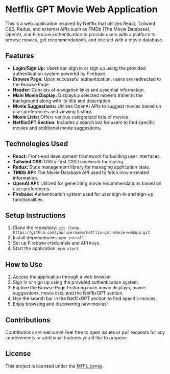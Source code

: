 # Netflix GPT Movie Web Application

This is a web application inspired by Netflix that utilizes React, Tailwind CSS, Redux, and external APIs such as TMDb (The Movie Database), OpenAI, and Firebase authentication to provide users with a platform to browse movies, get recommendations, and interact with a movie database.

## Features

- **Login/Sign Up:** Users can sign in or sign up using the provided authentication system powered by Firebase.
- **Browse Page:** Upon successful authentication, users are redirected to the Browse Page.
- **Header:** Consists of navigation links and essential information.
- **Main Movie Display:** Displays a selected movie's trailer in the background along with its title and description.
- **Movie Suggestions:** Utilizes OpenAI APIs to suggest movies based on user preferences and viewing history.
- **Movie Lists:** Offers various categorized lists of movies.
- **NetflixGPT Section:** Includes a search bar for users to find specific movies and additional movie suggestions.

## Technologies Used

- **React:** Front-end development framework for building user interfaces.
- **Tailwind CSS:** Utility-first CSS framework for styling.
- **Redux:** State management library for managing application state.
- **TMDb API:** The Movie Database API used to fetch movie-related information.
- **OpenAI API:** Utilized for generating movie recommendations based on user preferences.
- **Firebase:** Authentication system used for user sign-in and sign-up functionalities.

## Setup Instructions

1. Clone the repository: `git clone https://github.com/yourusername/netflix-gpt-movie-webapp.git`
2. Install dependencies: `npm install`
3. Set up Firebase credentials and API keys.
4. Start the application: `npm start`

## How to Use

1. Access the application through a web browser.
2. Sign in or sign up using the provided authentication system.
3. Explore the Browse Page featuring main movie displays, movie suggestions, movie lists, and the NetflixGPT section.
4. Use the search bar in the NetflixGPT section to find specific movies.
5. Enjoy browsing and discovering new movies!

## Contributions

Contributions are welcome! Feel free to open issues or pull requests for any improvements or additional features you'd like to propose.

## License

This project is licensed under the [MIT License](https://opensource.org/licenses/MIT).
